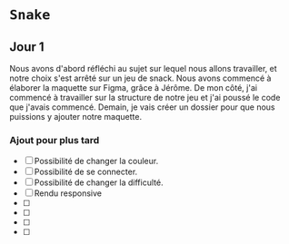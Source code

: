 # `Snake`

## Jour 1

Nous avons d'abord réfléchi au sujet sur lequel nous allons travailler, et notre choix s'est arrêté sur un jeu de snack. Nous avons commencé à élaborer la maquette sur Figma, grâce à Jérôme. De mon côté, j'ai commencé à travailler sur la structure de notre jeu et j'ai poussé le code que j'avais commencé. Demain, je vais créer un dossier pour que nous puissions y ajouter notre maquette.

###  Ajout pour plus tard 

- [ ]   Possibilité de changer la couleur.
- [ ]   Possibilité de se connecter.
- [ ]   Possibilité de changer la difficulté.
- [ ]   Rendu responsive
- [ ] 
- [ ] 
- [ ] 
- [ ] 
